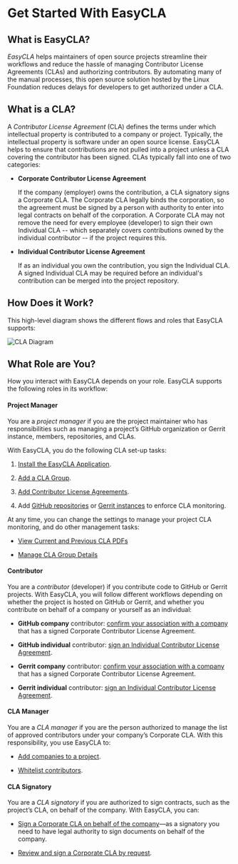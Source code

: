 # Get Started With EasyCLA

## What is EasyCLA?
_EasyCLA_ helps maintainers of open source projects streamline their workflows and reduce the hassle of managing Contributor License Agreements (CLAs) and authorizing contributors. By automating many of the manual processes, this open source solution hosted by the Linux Foundation reduces delays for developers to get authorized under a CLA.

## What is a CLA?
A _Contributor License Agreement_ (CLA) defines the terms under which intellectual property is contributed to a company or project. Typically, the intellectual property is software under an open source license. EasyCLA helps to ensure that contributions are not pulled into a project unless a CLA covering the contributor has been signed. CLAs typically fall into one of two categories:

* **Corporate Contributor License Agreement**

   If the company (employer) owns the contribution, a CLA signatory signs a Corporate CLA. The Corporate CLA legally binds the corporation, so the agreement must be signed by a person with authority to enter into legal contracts on behalf of the corporation. A Corporate CLA may not remove the need for every employee (developer) to sign their own Individual CLA -- which separately covers contributions owned by the individual contributor -- if the project requires this.

* **Individual Contributor License Agreement**

   If as an individual you own the contribution, you sign the Individual CLA. A signed Individual CLA may be required before an individual's contribution can be merged into the project repository.

## How Does it Work?
This high-level diagram shows the different flows and roles that EasyCLA supports:

![CLA Diagram](imgs/cla_diagram_v8.png)	

## What Role are You?
How you interact with EasyCLA depends on your role. EasyCLA supports the following roles in its workflow:

#### Project Manager
You are a _project manager_ if you are the project maintainer who has responsibilities such as managing a project’s GitHub organization or Gerrit instance, members, repositories, and CLAs.

With EasyCLA, you do the following CLA set-up tasks:

1. [Install the EasyCLA Application](Install-the-EasyCLA-Application.md).

1. [Add a CLA Group](Add-a-CLA-Group.md).

1. [Add Contributor License Agreements](Add-Contributor-License-Agreements.md).

1. Add [GitHub repositories](Add-GitHub-Repositories-to-CLA-Monitoring-or-Remove-Them-From-CLA-Monitoring.md) or [Gerrit instances](Add-Gerrit-Instances-to-CLA-Monitoring-or-Delete-Them-From-CLA-Monitoring.md) to enforce CLA monitoring.

At any time, you can change the settings to manage your project CLA monitoring, and do other management tasks:

* [View Current and Previous CLA PDFs](View-Current-and-Previous-CLA-PDFs.md)

* [Manage CLA Group Details](Manage-CLA-Group-Details.md)

#### Contributor
You are a _contributor_ (developer) if you contribute code to GitHub or Gerrit projects. With EasyCLA, you will follow different workflows depending on whether the project is hosted on GitHub or Gerrit, and whether you contribute on behalf of a company or yourself as an individual:

* **GitHub company** contributor: [confirm your association with a company](Contribute-to-a-GitHub-Company-Project.md) that has a signed Corporate Contributor License Agreement.

* **GitHub individual** contributor: [sign an Individual Contributor License Agreement](Sign-a-CLA-as-an-Individual-Contributor-to-GitHub.md).

* **Gerrit company** contributor: [confirm your association with a company](Contribute-to-a-Gerrit-Project.md) that has a signed Corporate Contributor License Agreement.

* **Gerrit individual** contributor: [sign an Individual Contributor License Agreement](Contribute-to-a-Gerrit-Project.md).

#### CLA Manager
You are a _CLA manager_ if you are the person authorized to manage the list of approved contributors under your company’s Corporate CLA. With this responsibility, you use EasyCLA to:

* [Add companies to a project](Add-a-Company-to-a-Project.md).

* [Whitelist contributors](Whitelist-Contributors.md).

#### CLA Signatory
You are a _CLA signatory_ if you are authorized to sign contracts, such as the project’s CLA, on behalf of the company. With EasyCLA, you can:

* [Sign a Corporate CLA on behalf of the company](Sign-a-Corporate-CLA-on-Behalf-of-the-Company.md)—as a signatory you need to have legal authority to sign documents on behalf of the company.

* [Review and sign a Corporate CLA by request](Review-and-Sign-a-Corporate-CLA-by-Request.md).